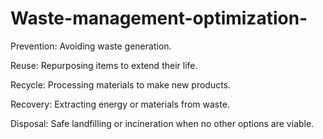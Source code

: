 # Waste-management-optimization- 
Prevention: Avoiding waste generation.

Reuse: Repurposing items to extend their life.

Recycle: Processing materials to make new products.

Recovery: Extracting energy or materials from waste.

Disposal: Safe landfilling or incineration when no other options are viable.
